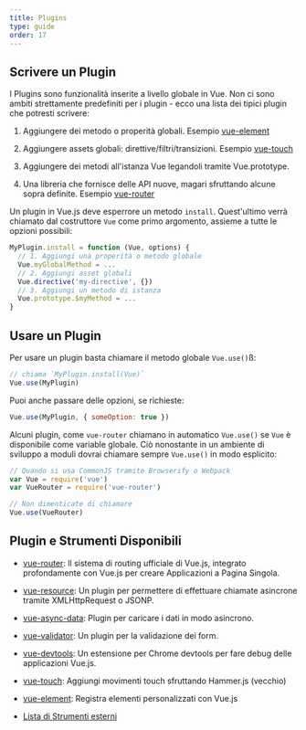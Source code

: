 ```yaml
---
title: Plugins
type: guide
order: 17
---
```




## Scrivere un Plugin

I Plugins sono funzionalità inserite a livello globale in Vue. Non ci sono ambiti strettamente predefiniti per i plugin - ecco una lista dei tipici plugin che potresti scrivere:

1. Aggiungere dei metodo o properità globali. Esempio [vue-element](https://github.com/vuejs/vue-element)

2. Aggiungere assets globali: direttive/filtri/transizioni. Esempio [vue-touch](https://github.com/vuejs/vue-touch)

3. Aggiungere dei metodi all'istanza Vue legandoli tramite Vue.prototype.

4. Una libreria che fornisce delle API nuove, magari sfruttando alcune sopra definite. Esempio [vue-router](https://github.com/vuejs/vue-router)

Un plugin in Vue.js deve esperrore un metodo `install`. Quest'ultimo verrà chiamato dal costruttore `Vue` come primo argomento, assieme a tutte le opzioni possibili:

``` js
MyPlugin.install = function (Vue, options) {
  // 1. Aggiungi una properità o metodo globale
  Vue.myGlobalMethod = ...
  // 2. Aggiungi asset globali
  Vue.directive('my-directive', {})
  // 3. Aggiungi un metodo di istanza
  Vue.prototype.$myMethod = ...
}
```

## Usare un Plugin

Per usare un plugin basta chiamare il metodo globale `Vue.use()`ß:

``` js
// chiama `MyPlugin.install(Vue)`
Vue.use(MyPlugin)
```

Puoi anche passare delle opzioni, se richieste:

``` js
Vue.use(MyPlugin, { someOption: true })
```

Alcuni plugin, come `vue-router` chiamano in automatico `Vue.use()` se `Vue` è disponibile come variable globale. Ciò nonostante in un ambiente di sviluppo a moduli dovrai chiamare sempre `Vue.use()` in modo esplicito:

``` js
// Quando si usa CommonJS tramite Browserify o Webpack
var Vue = require('vue')
var VueRouter = require('vue-router')

// Non dimenticate di chiamare
Vue.use(VueRouter)
```

## Plugin e Strumenti Disponibili

- [vue-router](https://github.com/vuejs/vue-router): Il sistema di routing ufficiale di Vue.js, integrato profondamente con Vue.js per creare Applicazioni a Pagina Singola.

- [vue-resource](https://github.com/vuejs/vue-resource): Un plugin per permettere di effettuare chiamate asincrone tramite XMLHttpRequest o JSONP.

- [vue-async-data](https://github.com/vuejs/vue-async-data): Plugin per caricare i dati in modo asincrono.

- [vue-validator](https://github.com/vuejs/vue-validator): Un plugin per la validazione dei form.

- [vue-devtools](https://github.com/vuejs/vue-devtools): Un estensione per Chrome devtools per fare debug delle applicazioni Vue.js.

- [vue-touch](https://github.com/vuejs/vue-touch): Aggiungi movimenti touch sfruttando Hammer.js (vecchio)

- [vue-element](https://github.com/vuejs/vue-element): Registra elementi personalizzati con Vue.js

- [Lista di Strumenti esterni](https://github.com/vuejs/vue/wiki/User-Contributed-Components-&-Tools)
